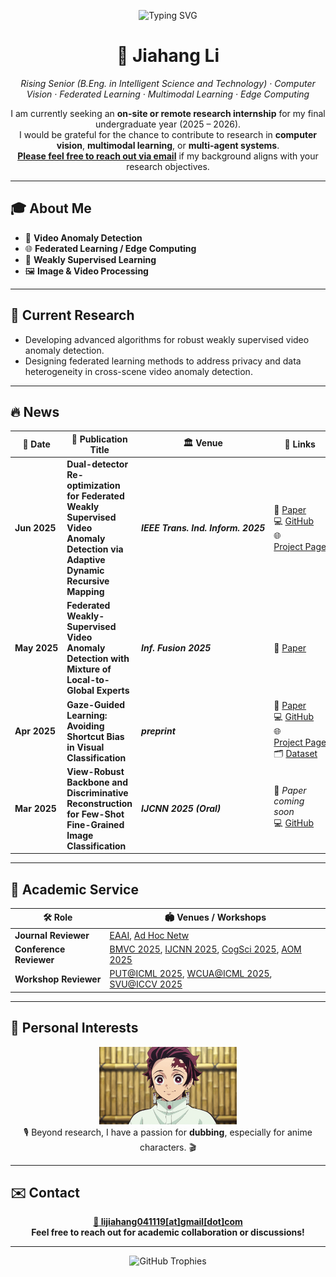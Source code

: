 <p align="center">
  <img src="https://readme-typing-svg.herokuapp.com?font=Fira+Code&size=28&duration=2500&pause=1000&color=00BFFF&center=true&vCenter=true&width=700&lines=Welcome+to+Jiahang+Li's+GitHub+%F0%9F%91%8B" alt="Typing SVG"/>
</p>

<h1 align="center">👋&nbsp;<strong>Jiahang&nbsp;Li</strong></h1>

<p align="center">
  <em>Rising Senior&nbsp;(B.Eng. in Intelligent Science and Technology) · Computer Vision · Federated Learning · Multimodal Learning · Edge Computing</em>
</p>

<p align="center">
  I am currently seeking an <strong>on-site or remote research internship</strong> for my final undergraduate year&nbsp;(2025 – 2026).<br/>
  I would be grateful for the chance to contribute to research in <strong>computer vision</strong>, <strong>multimodal learning</strong>, or <strong>multi-agent systems</strong>.<br/>
  <a href="mailto:lijiahang041119@gmail.com"><strong>Please feel free to reach out via email</strong></a> if my background aligns with your research objectives.
</p>

---

## 🎓 About Me

- 🎥 **Video Anomaly Detection**  
- 🌐 **Federated Learning / Edge Computing**  
- 🤖 **Weakly Supervised Learning**  
- 🖼 **Image & Video Processing**

---


## 🚀 Current&nbsp;Research

- Developing advanced algorithms for robust weakly supervised video anomaly detection.  
- Designing federated learning methods to address privacy and data heterogeneity in cross-scene video anomaly detection.

---

## 🔥 News

| 📅 Date | 📜 Publication Title | 🏛 Venue | 🔗 Links |
|---------|----------------------|----------|----------|
| **Jun&nbsp;2025** | **Dual-detector Re-optimization for Federated Weakly Supervised Video Anomaly Detection via Adaptive Dynamic Recursive Mapping** | ***IEEE&nbsp;Trans.&nbsp;Ind.&nbsp;Inform.&nbsp;2025*** | 📄 [Paper](https://ieeexplore.ieee.org/document/11036561)<br>💻 [GitHub](https://github.com/rekkles2/Fed_WSVAD)<br>🌐 [Project&nbsp;Page](https://rekkles2.github.io/Fed_WSVAD/) |
| **May&nbsp;2025** | **Federated Weakly-Supervised Video Anomaly Detection with Mixture of Local-to-Global Experts** | ***Inf.&nbsp;Fusion&nbsp;2025*** | 📄 [Paper](https://www.sciencedirect.com/science/article/pii/S156625352500329X) |
| **Apr&nbsp;2025** | **Gaze-Guided Learning: Avoiding Shortcut Bias in Visual Classification** | ***preprint*** | 📄 [Paper](https://arxiv.org/abs/2504.05583v1)<br>💻 [GitHub](https://github.com/rekkles2/Gaze-CIFAR-10)<br>🌐 [Project&nbsp;Page](https://szyyjl.github.io/eye_tracking_data.github.io/)<br>🗂️ [Dataset](https://drive.google.com/drive/folders/17zR9bIDWvb0FzSEgR2vXJIKo3w6wKDVB) |
| **Mar&nbsp;2025** | **View-Robust Backbone and Discriminative Reconstruction for Few-Shot Fine-Grained Image Classification** | ***IJCNN&nbsp;2025&nbsp;(Oral)*** | 📄 *Paper coming soon*<br>💻 [GitHub](https://github.com/jiangjiawen321/VRAS) |


---

## 🤝 Academic Service

| 🛠 Role | 🏟 Venues / Workshops |
|---------|----------------------|
| **Journal Reviewer** | [EAAI](https://www.sciencedirect.com/journal/engineering-applications-of-artificial-intelligence), [Ad Hoc Netw](https://www.sciencedirect.com/journal/ad-hoc-networks) |
| **Conference Reviewer** | [BMVC 2025](https://bmvc2025.bmva.org/), [IJCNN 2025](https://2025.ijcnn.org/), [CogSci 2025](https://cognitivesciencesociety.org/cogsci-2025/), [AOM 2025](https://aom.org/events/annual-meeting) |
| **Workshop Reviewer** | [PUT@ICML 2025](https://tta-icml2025.github.io/), [WCUA@ICML 2025](https://www.icml-computeruseagents.com/), [SVU@ICCV 2025](https://short-form-video-understanding.github.io/) |

---

## 🎤 Personal Interests

<p align="center">
  <img src="./fFVuesj2D4jeNa2_O5byD_1428.gif" width="220" alt="Dubbing demo GIF" /><br/>
  🎙️ Beyond research, I have a passion for <b>dubbing</b>, especially for anime characters. 🎬
</p>

---

## ✉️ Contact

<p align="center">
  <a href="mailto:lijiahang041119@gmail.com"><b>📧 lijiahang041119[at]gmail[dot]com</b></a><br/>
  <b>Feel free to reach out for academic collaboration or discussions!</b>
</p>

---

<div align="center">
  <img src="https://github-profile-trophy.vercel.app/?username=rekkles2&theme=gruvbox&row=1&column=5&no-frame=true&no-bg=true" alt="GitHub Trophies" />
</div>

